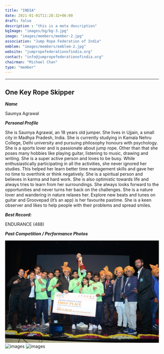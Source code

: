 ```yaml
---
title: "INDIA"
date: 2021-01-01T11:28:32+06:00
draft: false
description : "this is a meta description"
bgImage: "images/bg/bg-3.jpg"
image: "images/members/member-2.jpg"
association: "Jump Rope Federation of India"
emblem: "images/members/emblem-2.jpg"
website: "jumpropefederationofindia.org"
contact: "info@jumpropefederationofindia.org"
chairman: "Michael Chan"
type: "member"
---
```



-----


## One Key Rope Skipper

***Name***

Saumya Agrawal

***Personal Profile***

She is Saumya Agrawal, an 18 years old jumper. She lives in Ujjain, a small city in Madhya Pradesh, India. She is currently studying in Kamala Nehru College, Delhi university and pursuing philosophy honours with psychology. She is a sports lover and is passionate about jump rope. Other than that she poses many hobbies like playing guitar, listening to music, drawing and writing. She is a super active person and loves to be busy. While enthusiastically participating in all the activities, she never ignored her studies. This helped her learn better time management skills and gave her no time to overthink or think negatively. She is a spiritual person and believes in karma and hard work. She is also optimistic towards life and always tries to learn from her surroundings. She always looks forward to the opportunities and never turns her back on the challenges. She is a nature lover and wandering in nature relaxes her. Explore new beats and tunes on guitar and Groovepad (it’s an app) is her favourite pastime. She is a keen observer and likes to help people with their problems and spread smiles.


***Best Record:***

ENDURANCE (488)


***Past Competition / Performance Photos***


![images](../../images/members/member_2/1.jpg)
![images](../../images/members/member_2/2.jpg)
![images](../../images/members/member_2/3.jpg)


<!-- ***Past Competition / Performance Videos*** -->


<!-- * [**Past Competition / Performance Videos ----- 1**](../../videos/members/member_2-1.mov) -->
<!-- * [**Past Competition / Performance Videos ----- 2**](../../videos/members/member_2-2.mp4)
* [**Past Competition / Performance Videos ----- 3**](../../videos/members/member_2-3.mp4) -->
